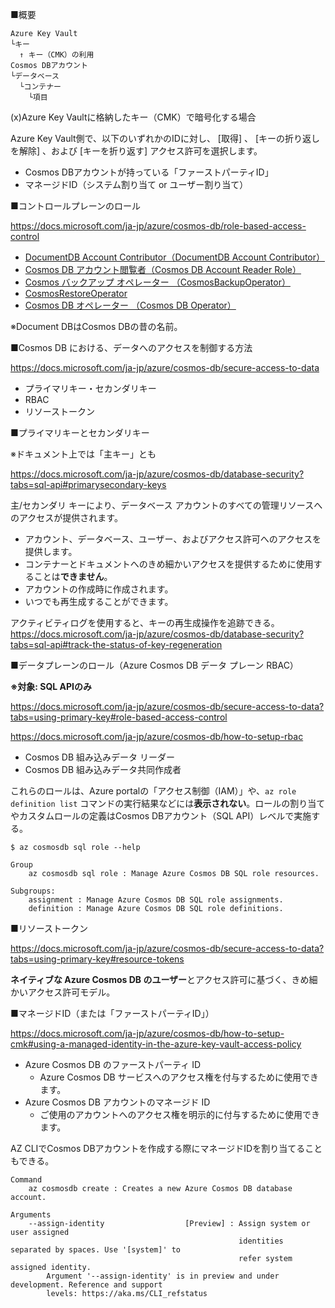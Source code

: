 ■概要

```
Azure Key Vault
└キー
  ↑ キー（CMK）の利用
Cosmos DBアカウント
└データベース
  └コンテナー
    └項目
```

(x)Azure Key Vaultに格納したキー（CMK）で暗号化する場合

Azure Key Vault側で、以下のいずれかのIDに対し、 [取得] 、 [キーの折り返しを解除] 、および [キーを折り返す] アクセス許可を選択します。

- Cosmos DBアカウントが持っている「ファーストパーティID」
- マネージドID（システム割り当て or ユーザー割り当て）


■コントロールプレーンのロール

https://docs.microsoft.com/ja-jp/azure/cosmos-db/role-based-access-control

- [DocumentDB Account Contributor（DocumentDB Account Contributor）](https://docs.microsoft.com/en-us/azure/role-based-access-control/built-in-roles#documentdb-account-contributor)
- [Cosmos DB アカウント閲覧者（Cosmos DB Account Reader Role）](https://docs.microsoft.com/en-us/azure/role-based-access-control/built-in-roles#cosmos-db-account-reader-role)
- [Cosmos バックアップ オペレーター （CosmosBackupOperator）](https://docs.microsoft.com/en-us/azure/role-based-access-control/built-in-roles#cosmosbackupoperator)
- [CosmosRestoreOperator](https://docs.microsoft.com/en-us/azure/role-based-access-control/built-in-roles#cosmosrestoreoperator)	
- [Cosmos DB オペレーター （Cosmos DB Operator）](https://docs.microsoft.com/en-us/azure/role-based-access-control/built-in-roles#cosmos-db-operator)

※Document DBはCosmos DBの昔の名前。

■Cosmos DB における、データへのアクセスを制御する方法

https://docs.microsoft.com/ja-jp/azure/cosmos-db/secure-access-to-data

- プライマリキー・セカンダリキー
- RBAC
- リソーストークン

■プライマリキーとセカンダリキー

※ドキュメント上では「主キー」とも

https://docs.microsoft.com/ja-jp/azure/cosmos-db/database-security?tabs=sql-api#primarysecondary-keys

主/セカンダリ キーにより、データベース アカウントのすべての管理リソースへのアクセスが提供されます。

- アカウント、データベース、ユーザー、およびアクセス許可へのアクセスを提供します。
- コンテナーとドキュメントへのきめ細かいアクセスを提供するために使用することは**できません**。
- アカウントの作成時に作成されます。
- いつでも再生成することができます。

アクティビティログを使用すると、キーの再生成操作を追跡できる。
https://docs.microsoft.com/ja-jp/azure/cosmos-db/database-security?tabs=sql-api#track-the-status-of-key-regeneration

■データプレーンのロール（Azure Cosmos DB データ プレーン RBAC）

**※対象: SQL APIのみ**

https://docs.microsoft.com/ja-jp/azure/cosmos-db/secure-access-to-data?tabs=using-primary-key#role-based-access-control

https://docs.microsoft.com/ja-jp/azure/cosmos-db/how-to-setup-rbac

- Cosmos DB 組み込みデータ リーダー
- Cosmos DB 組み込みデータ共同作成者

これらのロールは、Azure portalの「アクセス制御（IAM）」や、`az role definition list` コマンドの実行結果などには**表示されない**。ロールの割り当てやカスタムロールの定義はCosmos DBアカウント（SQL API）レベルで実施する。

```
$ az cosmosdb sql role --help

Group
    az cosmosdb sql role : Manage Azure Cosmos DB SQL role resources.

Subgroups:
    assignment : Manage Azure Cosmos DB SQL role assignments.
    definition : Manage Azure Cosmos DB SQL role definitions.
```

■リソーストークン


https://docs.microsoft.com/ja-jp/azure/cosmos-db/secure-access-to-data?tabs=using-primary-key#resource-tokens

**ネイティブな Azure Cosmos DB のユーザー**とアクセス許可に基づく、きめ細かいアクセス許可モデル。



■マネージドID（または「ファーストパーティID」）

https://docs.microsoft.com/ja-jp/azure/cosmos-db/how-to-setup-cmk#using-a-managed-identity-in-the-azure-key-vault-access-policy

- Azure Cosmos DB のファーストパーティ ID
  - Azure Cosmos DB サービスへのアクセス権を付与するために使用できます。
- Azure Cosmos DB アカウントのマネージド ID
  - ご使用のアカウントへのアクセス権を明示的に付与するために使用できます。


AZ CLIでCosmos DBアカウントを作成する際にマネージドIDを割り当てることもできる。

```
Command
    az cosmosdb create : Creates a new Azure Cosmos DB database account.

Arguments
    --assign-identity                  [Preview] : Assign system or user assigned
                                                   identities separated by spaces. Use '[system]' to
                                                   refer system assigned identity.
        Argument '--assign-identity' is in preview and under development. Reference and support
        levels: https://aka.ms/CLI_refstatus

```
